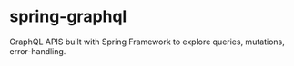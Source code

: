 # spring-graphql
GraphQL APIS built with Spring Framework to explore queries, mutations, error-handling.
